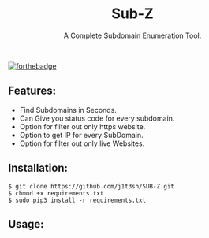 <h1 align="center">Sub-Z</h1>
<p align="center">A Complete Subdomain Enumeration Tool.</p><br>

[![forthebadge](https://forthebadge.com/images/badges/made-with-python.svg)](https://forthebadge.com)

## Features:

- Find Subdomains in Seconds.
- Can Give you status code for every subdomain.
- Option for filter out only https website.
- Option to get IP for every SubDomain.
- Option for filter out only live Websites.

## Installation:

```
$ git clone https://github.com/j1t3sh/SUB-Z.git
$ chmod +x requirements.txt
$ sudo pip3 install -r requirements.txt
```

## Usage:

